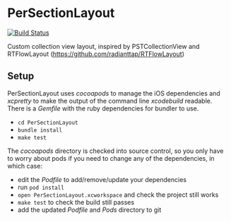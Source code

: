 PerSectionLayout
================

[![Build Status](https://travis-ci.org/sync/PerSectionLayout.svg?branch=master)](https://travis-ci.org/sync/PerSectionLayout)

Custom collection view layout, inspired by PSTCollectionView and RTFlowLayout (https://github.com/radianttap/RTFlowLayout)

Setup
-----

PerSectionLayout uses *cocoapods* to manage the iOS dependencies and *xcpretty* to make the output of the command line *xcodebuild* readable. There is a *Gemfile* with the ruby dependencies for bundler to use.

* `cd PerSectionLayout`
* `bundle install`
* `make test`

The *cocoapods* directory is checked into source control, so you only have to worry about pods if you need to change any of the dependencies, in which case:

* edit the *Podfile* to add/remove/update your dependencies
* run `pod install`
* `open PerSectionLayout.xcworkspace` and check the project still works
* `make test` to check the build still passes
* add the updated *Podfile* and *Pods* directory to git
